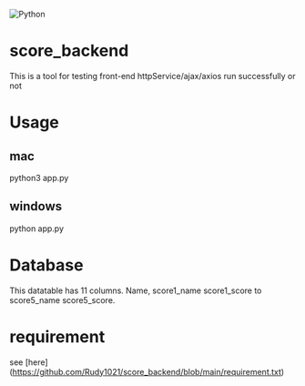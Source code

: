 ![Python](https://img.shields.io/badge/python-3670A0?style=for-the-badge&logo=python&logoColor=ffdd54)

# score_backend
This is a tool for testing front-end httpService/ajax/axios run successfully or not

# Usage
## mac
python3 app.py

## windows
python app.py

# Database
This datatable has 11 columns. Name, score1_name score1_score to score5_name score5_score.

# requirement
see [here] (https://github.com/Rudy1021/score_backend/blob/main/requirement.txt)
